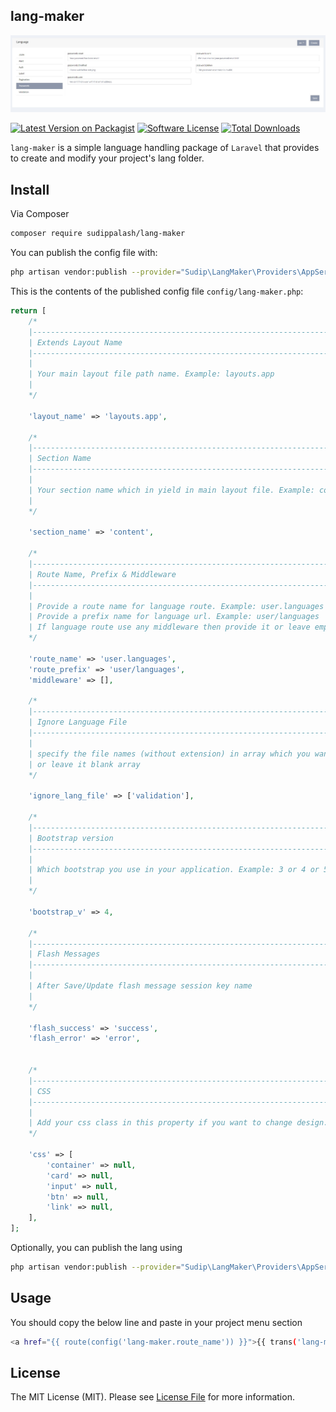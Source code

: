 ## lang-maker

![alt text](https://github.com/sudippalash/lang-maker/blob/master/img.jpg?raw=true)

[![Latest Version on Packagist][ico-version]][link-packagist]
[![Software License][ico-license]](LICENSE.md)
[![Total Downloads][ico-downloads]][link-downloads]


`lang-maker` is a simple language handling package of `Laravel` that provides to create and modify your project's lang folder.

## Install

Via Composer

```bash
composer require sudippalash/lang-maker
```

You can publish the config file with:

```bash
php artisan vendor:publish --provider="Sudip\LangMaker\Providers\AppServiceProvider" --tag=config
```

This is the contents of the published config file `config/lang-maker.php`:

```php
return [
    /*
    |--------------------------------------------------------------------------
    | Extends Layout Name
    |--------------------------------------------------------------------------
    |
    | Your main layout file path name. Example: layouts.app
    | 
    */

    'layout_name' => 'layouts.app',
    
    /*
    |--------------------------------------------------------------------------
    | Section Name
    |--------------------------------------------------------------------------
    |
    | Your section name which in yield in main layout file. Example: content
    | 
    */

    'section_name' => 'content',

    /*
    |--------------------------------------------------------------------------
    | Route Name, Prefix & Middleware
    |--------------------------------------------------------------------------
    |
    | Provide a route name for language route. Example: user.languages
    | Provide a prefix name for language url. Example: user/languages
    | If language route use any middleware then provide it or leave empty array. Example: ['auth'] 
    */

    'route_name' => 'user.languages',
    'route_prefix' => 'user/languages',
    'middleware' => [],

    /*
    |--------------------------------------------------------------------------
    | Ignore Language File
    |--------------------------------------------------------------------------
    |
    | specify the file names (without extension) in array which you want to ignore to modify
    | or leave it blank array
    */

    'ignore_lang_file' => ['validation'],

    /*
    |--------------------------------------------------------------------------
    | Bootstrap version
    |--------------------------------------------------------------------------
    |
    | Which bootstrap you use in your application. Example: 3 or 4 or 5
    | 
    */

    'bootstrap_v' => 4,

    /*
    |--------------------------------------------------------------------------
    | Flash Messages
    |--------------------------------------------------------------------------
    |
    | After Save/Update flash message session key name
    | 
    */

    'flash_success' => 'success',
    'flash_error' => 'error',


    /*
    |--------------------------------------------------------------------------
    | CSS
    |--------------------------------------------------------------------------
    |
    | Add your css class in this property if you want to change design. 
    */

    'css' => [
        'container' => null,
        'card' => null,
        'input' => null,
        'btn' => null,
        'link' => null,
    ],
];
```

Optionally, you can publish the lang using

```bash
php artisan vendor:publish --provider="Sudip\LangMaker\Providers\AppServiceProvider" --tag=lang
```

## Usage

You should copy the below line and paste in your project menu section

```bash
<a href="{{ route(config('lang-maker.route_name')) }}">{{ trans('lang-maker::sp_lang_maker.language') }}</a>
```

## License

The MIT License (MIT). Please see [License File](LICENSE.md) for more information.

[ico-version]: https://img.shields.io/packagist/v/sudippalash/lang-maker?style=flat-square
[ico-downloads]: https://img.shields.io/packagist/dt/sudippalash/lang-maker?style=flat-square
[ico-license]: https://img.shields.io/github/license/sudippalash/lang-maker?style=flat-square
[link-packagist]: https://packagist.org/packages/sudippalash/lang-maker
[link-downloads]: https://packagist.org/packages/sudippalash/lang-maker
[link-author]: https://github.com/sudippalash
